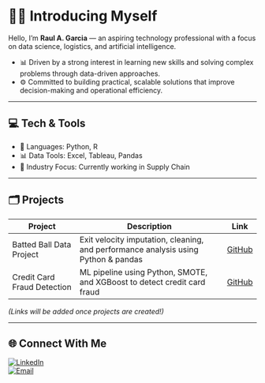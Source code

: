 # 👨‍💻 Introducing Myself

Hello, I’m **Raul A. Garcia** — an aspiring technology professional with a focus on data science, logistics, and artificial intelligence.

- 📊 Driven by a strong interest in learning new skills and solving complex problems through data-driven approaches.
- ⚙️ Committed to building practical, scalable solutions that improve decision-making and operational efficiency.

---

## 💻 Tech & Tools

- 🐍 Languages: Python, R  
- 📊 Data Tools: Excel, Tableau, Pandas  
- 🚚 Industry Focus: Currently working in Supply Chain

---

## 🗂️ Projects

| Project | Description | Link |
|--------|-------------|------|
| Batted Ball Data Project | Exit velocity imputation, cleaning, and performance analysis using Python & pandas | [GitHub](https://github.com/R-Garcia24/batted-ball-analysis) |
| Credit Card Fraud Detection | ML pipeline using Python, SMOTE, and XGBoost to detect credit card fraud | [GitHub](https://github.com/R-Garcia24/Credit_Card_Fraud) |



_(Links will be added once projects are created!)_

---

## 🌐 Connect With Me

[![LinkedIn](https://img.shields.io/badge/-LinkedIn-0A66C2?style=flat&logo=linkedin&logoColor=white)](https://www.linkedin.com/in/raul-garcia-27a14519b)  
[![Email](https://img.shields.io/badge/-Email-red?style=flat&logo=gmail&logoColor=white)](mailto:alegibaja@gmail.com)

